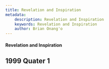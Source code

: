 ```yaml
---
title: Revelation and Inspiration
metadata:
    description: Revelation and Inspiration
    keywords: Revelation and Inspiration
    author: Brian Onang'o
---
```


#### Revelation and Inspiration

## 1999 Quater 1

